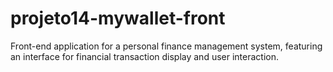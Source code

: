 # projeto14-mywallet-front
Front-end application for a personal finance management system, featuring an interface for financial transaction display and user interaction.
